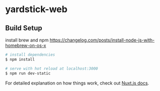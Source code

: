 # yardstick-web

## Build Setup

install brew and npm https://changelog.com/posts/install-node-js-with-homebrew-on-os-x

```bash
# install dependencies
$ npm install

# serve with hot reload at localhost:3000
$ npm run dev-static
```

For detailed explanation on how things work, check out [Nuxt.js docs](https://nuxtjs.org).
